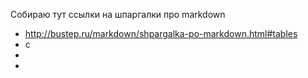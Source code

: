 
Собираю тут ссылки на шпаргалки про markdown

* <http://bustep.ru/markdown/shpargalka-po-markdown.html#tables>
* c
* 
* 

